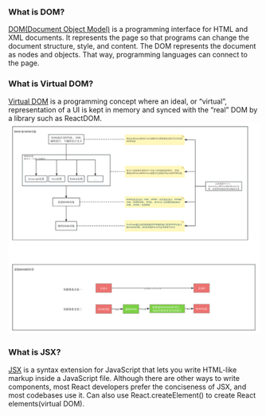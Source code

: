 ### What is DOM?
[DOM(Document Object Model)](https://developer.mozilla.org/en-US/docs/Web/API/Document_Object_Model/Introduction) is a programming interface for HTML and XML documents. It represents the page so that programs can change the document structure, style, and content. The DOM represents the document as nodes and objects. That way, programming languages can connect to the page.
### What is Virtual DOM?
[Virtual DOM](https://reactjs.org/docs/faq-internals.html) is a programming concept where an ideal, or “virtual”, representation of a UI is kept in memory and synced with the “real” DOM by a library such as ReactDOM.
![DOM VS Vitural DOM](image.png)

### What is JSX?
[JSX](https://react.dev/learn/writing-markup-with-jsx) is a syntax extension for JavaScript that lets you write HTML-like markup inside a JavaScript file. Although there are other ways to write components, most React developers prefer the conciseness of JSX, and most codebases use it. Can also use React.createElement() to create React elements(virtual DOM).





